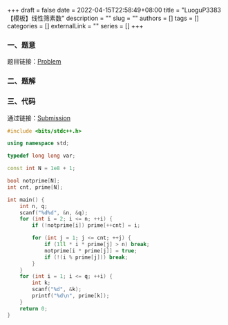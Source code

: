 +++ 
draft = false
date = 2022-04-15T22:58:49+08:00
title = "LuoguP3383 【模板】线性筛素数"
description = ""
slug = ""
authors = []
tags = []
categories = []
externalLink = ""
series = []
+++

### 一、题意

题目链接：[Problem](https://www.luogu.com.cn/problem/P3383)

### 二、题解

### 三、代码

通过链接：[Submission](https://www.luogu.com.cn/record/73974374)

```cpp
#include <bits/stdc++.h>

using namespace std;

typedef long long var;

const int N = 1e8 + 1;

bool notprime[N];
int cnt, prime[N];

int main() {
	int n, q;
	scanf("%d%d", &n, &q);
	for (int i = 2; i <= n; ++i) {
		if (!notprime[i]) prime[++cnt] = i;

		for (int j = 1; j <= cnt; ++j) {
			if (1ll * i * prime[j] > n) break;
			notprime[i * prime[j]] = true;
			if (!(i % prime[j])) break;
		}
	}
	for (int i = 1; i <= q; ++i) {
		int k;
		scanf("%d", &k);
		printf("%d\n", prime[k]);
	}
	return 0;
}
```
